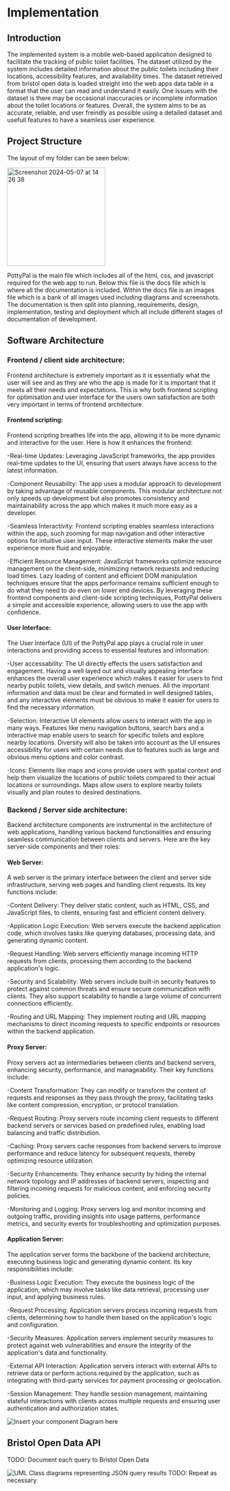 # Implementation

## Introduction
The implemented system is a mobile web-based application designed to facilitate the tracking of public toilet facilities. The dataset utilized by the system includes detailed information about the public toilets including their locations, accessibility features, and availability times. The dataset retreived from bristol open data is loaded streight into the web apps data table in a format that the user can read and understand it easily. One issues with the dataset is there may be occasional inaccuracies or incomplete information about the toilet locations or features. Overall, the system aims to be as accurate, reliable, and user freindly as possible using a detailed dataset and usefull features to have a seamless user experience.

## Project Structure
The layout of my folder can be seen below:

<img width="229" alt="Screenshot 2024-05-07 at 14 26 38" src="https://github.com/Kendog09/Kendog09.github.io/assets/110036605/4b3a1fdb-1b2b-495e-b479-7f8586dced7b">

PottyPal is the main file which includes all of the html, css, and javascript required for the web app to run. Below this file is the docs file which is where all the documentation is included. Within the docs file is an images file which is a bank of all images used including diagrams and screenshots. The documentation is then split into planning, requirements, design, implementation, testing and deployment which all include different stages of documentation of development.

## Software Architecture 

### Frontend / client side architecture:
Frontend architecture is extremely important as it is essentially what the user will see and as they are who the app is made for it is important that it meets all their needs and expectations. This is why both frontend scripting for optimisation and user interface for the users own satisfaction are both very important in terms of frontend architecture.

#### Frontend scripting:
Frontend scripting breathes life into the app, allowing it to be more dynamic and interactive for the user. Here is how it enhances the frontend:

-Real-time Updates: Leveraging JavaScript frameworks, the app provides real-time updates to the UI, ensuring that users always have access to the latest information. 

-Component Reusability: The app uses a modular approach to development by taking advantage of reusable components. This modular architecture not only speeds up development but also promotes consistency and maintainability across the app which makes it much more easy as a developer.

-Seamless Interactivity: Frontend scripting enables seamless interactions within the app, such zooming for map navigation and other interactive options for intuitive user input. These interactive elements make the user experience more fluid and enjoyable.

-Efficient Resource Management: JavaScript frameworks optimize resource management on the client-side, minimizing network requests and reducing load times. Lazy loading of content and efficient DOM manipulation techniques ensure that the apps performance remains sufficient enough to do what they need to do even on lower end devices. By leveraging these frontend components and client-side scripting techniques, PottyPal delivers a simple and accessible experience, allowing users to use the app with confidence.

#### User Interface:
The User Interface (UI) of the PottyPal app plays a crucial role in user interactions and providing access to essential features and information:

-User accessability: The UI directly effects the users satisfaction and engagement. Having a well layed out and visually appealing interface enhances the overall user experience which makes it easier for users to find nearby public toilets, view details, and switch menues. All the important information and data must be clear and formated in well designed tables, and any interactive elements must be obvious to make it easier for users to find the necessary information.

-Selection: Interactive UI elements allow users to interact with the app in many ways. Features like menu navigation buttons, search bars and a interactive map enable users to search for specific toilets and explore nearby locations. Diversity will also be taken into account as the UI ensures accessibility for users with certain needs due to features such as large and obvious menu options and color contrast.

-Icons: Elements like maps and icons provide users with spatial context and help them visualize the locations of public toilets compared to their actual locations or surroundings. Maps allow users to explore nearby toilets visually and plan routes to desired destinations.


### Backend / Server side architecture:
Backend architecture components are instrumental in the architecture of web applications, handling various backend functionalities and ensuring seamless communication between clients and servers. Here are the key server-side components and their roles:

#### Web Server: 
A web server is the primary interface between the client and server side infrastructure, serving web pages and handling client requests. Its key functions include:

-Content Delivery: They deliver static content, such as HTML, CSS, and JavaScript files, to clients, ensuring fast and efficient content delivery.

-Application Logic Execution: Web servers execute the backend application code, which involves tasks like querying databases, processing data, and generating dynamic content.

-Request Handling: Web servers efficiently manage incoming HTTP requests from clients, processing them according to the backend application's logic.

-Security and Scalability: Web servers include built-in security features to protect against common threats and ensure secure communication with clients. They also support scalability to handle a large volume of concurrent connections efficiently.

-Routing and URL Mapping: They implement routing and URL mapping mechanisms to direct incoming requests to specific endpoints or resources within the backend application.


#### Proxy Server:
Proxy servers act as intermediaries between clients and backend servers, enhancing security, performance, and manageability. Their key functions include:

-Content Transformation: They can modify or transform the content of requests and responses as they pass through the proxy, facilitating tasks like content compression, encryption, or protocol translation.

-Request Routing: Proxy servers route incoming client requests to different backend servers or services based on predefined rules, enabling load balancing and traffic distribution.

-Caching: Proxy servers cache responses from backend servers to improve performance and reduce latency for subsequent requests, thereby optimizing resource utilization.

-Security Enhancements: They enhance security by hiding the internal network topology and IP addresses of backend servers, inspecting and filtering incoming requests for malicious content, and enforcing security policies.

-Monitoring and Logging: Proxy servers log and monitor incoming and outgoing traffic, providing insights into usage patterns, performance metrics, and security events for troubleshooting and optimization purposes.


#### Application Server:
The application server forms the backbone of the backend architecture, executing business logic and generating dynamic content. Its key responsibilities include:

-Business Logic Execution: They execute the business logic of the application, which may involve tasks like data retrieval, processing user input, and applying business rules.

-Request Processing: Application servers process incoming requests from clients, determining how to handle them based on the application's logic and configuration.

-Security Measures: Application servers implement security measures to protect against web vulnerabilities and ensure the integrity of the application's data and functionality.

-External API Interaction: Application servers interact with external APIs to retrieve data or perform actions required by the application, such as integrating with third-party services for payment processing or geolocation.

-Session Management: They handle session management, maintaining stateful interactions with clients across multiple requests and ensuring user authentication and authorization states.



![Insert your component Diagram here](images/component.png)

## Bristol Open Data API
TODO: Document each query to Bristol Open Data

![UML Class diagrams representing JSON query results](images/class1.png)
TODO: Repeat as necessary
